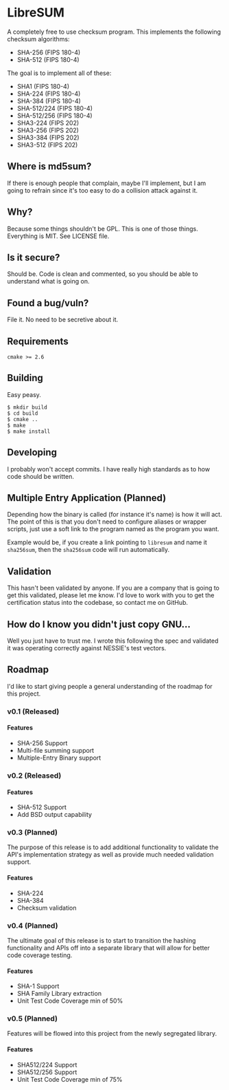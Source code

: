 # LibreSUM
A completely free to use checksum program. This implements the following
checksum algorithms:
  - SHA-256 (FIPS 180-4)
  - SHA-512 (FIPS 180-4)

The goal is to implement all of these:
  - SHA1 (FIPS 180-4)
  - SHA-224 (FIPS 180-4)
  - SHA-384 (FIPS 180-4)
  - SHA-512/224 (FIPS 180-4)
  - SHA-512/256 (FIPS 180-4)
  - SHA3-224 (FIPS 202)
  - SHA3-256 (FIPS 202)
  - SHA3-384 (FIPS 202)
  - SHA3-512 (FIPS 202)

## Where is md5sum?
If there is enough people that complain, maybe I'll implement, but I am going
to refrain since it's too easy to do a collision attack against it.

## Why?
Because some things shouldn't be GPL. This is one of those things. Everything
is MIT. See LICENSE file.

## Is it secure?
Should be. Code is clean and commented, so you should be able to understand
what is going on.

## Found a bug/vuln?
File it. No need to be secretive about it.

## Requirements
    cmake >= 2.6

## Building
Easy peasy.

    $ mkdir build
    $ cd build
    $ cmake ..
    $ make
    $ make install

## Developing
I probably won't accept commits. I have really high standards as to how code
should be written.

## Multiple Entry Application (Planned)
Depending how the binary is called (for instance it's name) is how it will act.
The point of this is that you don't need to configure aliases or wrapper
scripts, just use a soft link to the program named as the program you want.

Example would be, if you create a link pointing to `libresum` and name it
`sha256sum`, then the `sha256sum` code will run automatically.

## Validation
This hasn't been validated by anyone. If you are a company that is going to get
this validated, please let me know. I'd love to work with you to get the
certification status into the codebase, so contact me on GitHub.

## How do I know you didn't just copy GNU...
Well you just have to trust me. I wrote this following the spec and validated
it was operating correctly against NESSIE's test vectors.

## Roadmap
I'd like to start giving people a general understanding of the roadmap for this project.

### v0.1 (Released)

#### Features
- SHA-256 Support
- Multi-file summing support
- Multiple-Entry Binary support

### v0.2 (Released)

#### Features
- SHA-512 Support
- Add BSD output capability

### v0.3 (Planned)

The purpose of this release is to add additional functionality to validate the
API's implementation strategy as well as provide much needed validation
support.

#### Features
- SHA-224
- SHA-384
- Checksum validation

### v0.4 (Planned)

The ultimate goal of this release is to start to transition the hashing
functionality and APIs off into a separate library that will allow for
better code coverage testing.

#### Features
- SHA-1 Support
- SHA Family Library extraction
- Unit Test Code Coverage min of 50%

### v0.5 (Planned)

Features will be flowed into this project from the newly segregated library.

#### Features
- SHA512/224 Support
- SHA512/256 Support
- Unit Test Code Coverage min of 75%
